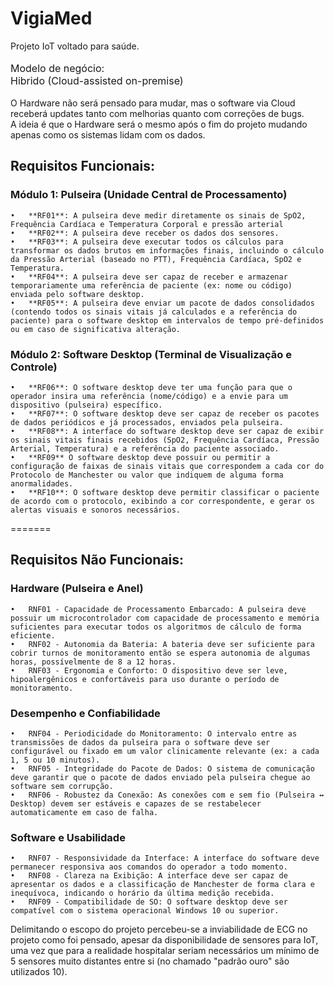 # VigiaMed
Projeto IoT voltado para saúde.<br><br>
<font size ="3"> Modelo de negócio:<br>
Hibrido (Cloud-assisted on-premise)</font><br><br>
O Hardware não será pensado para mudar, mas 
o software via Cloud receberá updates tanto com melhorias
quanto com correções de bugs.<br>
A ideia é que o Hardware será o mesmo após o fim do 
projeto mudando apenas como os sistemas lidam com os 
dados.<br>

## Requisitos Funcionais:
### Módulo 1: Pulseira (Unidade Central de Processamento)
    •	**RF01**: A pulseira deve medir diretamente os sinais de SpO2, Frequência Cardíaca e Temperatura Corporal e pressão arterial
    •	**RF02**: A pulseira deve receber os dados dos sensores.
    •	**RF03**: A pulseira deve executar todos os cálculos para transformar os dados brutos em informações finais, incluindo o cálculo da Pressão Arterial (baseado no PTT), Frequência Cardíaca, SpO2 e Temperatura.
    •	**RF04**: A pulseira deve ser capaz de receber e armazenar temporariamente uma referência de paciente (ex: nome ou código) enviada pelo software desktop.
    •	**RF05**: A pulseira deve enviar um pacote de dados consolidados (contendo todos os sinais vitais já calculados e a referência do paciente) para o software desktop em intervalos de tempo pré-definidos 
    ou em caso de significativa alteração.

### Módulo 2: Software Desktop (Terminal de Visualização e Controle)
    •	**RF06**: O software desktop deve ter uma função para que o operador insira uma referência (nome/código) e a envie para um dispositivo (pulseira) específico.
    •	**RF07**: O software desktop deve ser capaz de receber os pacotes de dados periódicos e já processados, enviados pela pulseira.
    •	**RF08**: A interface do software desktop deve ser capaz de exibir os sinais vitais finais recebidos (SpO2, Frequência Cardíaca, Pressão Arterial, Temperatura) e a referência do paciente associado.
    •	**RF09** O software desktop deve possuir ou permitir a configuração de faixas de sinais vitais que correspondem a cada cor do Protocolo de Manchester ou valor que indiquem de alguma forma anormalidades.
    •	**RF10**: O software desktop deve permitir classificar o paciente de acordo com o protocolo, exibindo a cor correspondente, e gerar os alertas visuais e sonoros necessários.
=======

## Requisitos Não Funcionais:
### Hardware (Pulseira e Anel)
    •	RNF01 - Capacidade de Processamento Embarcado: A pulseira deve possuir um microcontrolador com capacidade de processamento e memória suficientes para executar todos os algoritmos de cálculo de forma eficiente.
    •	RNF02 - Autonomia da Bateria: A bateria deve ser suficiente para cobrir turnos de monitoramento então se espera autonomia de algumas horas, possívelmente de 8 a 12 horas.
    •	RNF03 - Ergonomia e Conforto: O dispositivo deve ser leve, hipoalergênicos e confortáveis para uso durante o período de monitoramento.
### Desempenho e Confiabilidade
    •	RNF04 - Periodicidade do Monitoramento: O intervalo entre as transmissões de dados da pulseira para o software deve ser configurável ou fixado em um valor clinicamente relevante (ex: a cada 1, 5 ou 10 minutos).
    •	RNF05 - Integridade do Pacote de Dados: O sistema de comunicação deve garantir que o pacote de dados enviado pela pulseira chegue ao software sem corrupção.
    •	RNF06 - Robustez da Conexão: As conexões com e sem fio (Pulseira ↔ Desktop) devem ser estáveis e capazes de se restabelecer automaticamente em caso de falha.
### Software e Usabilidade
    •	RNF07 - Responsividade da Interface: A interface do software deve permanecer responsiva aos comandos do operador a todo momento.
    •	RNF08 - Clareza na Exibição: A interface deve ser capaz de apresentar os dados e a classificação de Manchester de forma clara e inequívoca, indicando o horário da última medição recebida.
    •	RNF09 - Compatibilidade de SO: O software desktop deve ser compatível com o sistema operacional Windows 10 ou superior.

Delimitando o escopo do projeto percebeu-se a inviabilidade de ECG no projeto como foi pensado, apesar da disponibilidade de sensores para IoT, uma vez que para a realidade hospitalar seriam necessários um mínimo de 5 sensores muito distantes entre si (no chamado "padrão ouro" são utilizados 10).
